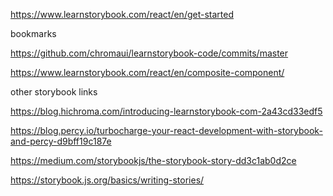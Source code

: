 https://www.learnstorybook.com/react/en/get-started

bookmarks

https://github.com/chromaui/learnstorybook-code/commits/master

https://www.learnstorybook.com/react/en/composite-component/

other storybook links

https://blog.hichroma.com/introducing-learnstorybook-com-2a43cd33edf5

https://blog.percy.io/turbocharge-your-react-development-with-storybook-and-percy-d9bff19c187e

https://medium.com/storybookjs/the-storybook-story-dd3c1ab0d2ce

https://storybook.js.org/basics/writing-stories/
